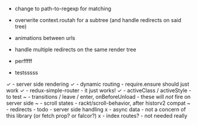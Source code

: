 
- change to path-to-regexp for matching
- overwrite context.routah for a subtree (and handle redirects on said tree)
- animations between urls
- handle multiple redirects on the same render tree

- perfffff
- testsssss

✓ - server side rendering
✓ - dynamic routing - require.ensure should just work
✓ - redux-simple-router - it just works!
✓ - activeClass / activeStyle - to test
~ - transitions / leave / enter, onBeforeUnload - these will _not_ fire on server side
~ - scroll states - rackt/scroll-behavior, after historv2 compat
~ - redirects - todo - server side handling
x - async data - not a concern of this library (or fetch prop? or falcor?)
x - index routes? - not needed really
